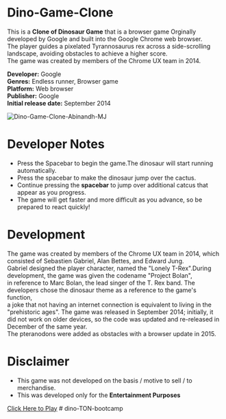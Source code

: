 # Dino-Game-Clone
This is a **Clone of Dinosaur Game** that is a browser game Orginally developed by Google and built into the Google Chrome web browser.<br/> 
The player guides a pixelated Tyrannosaurus rex across a side-scrolling landscape, avoiding obstacles to achieve a higher score.<br/> 
The game was created by members of the Chrome UX team in 2014. 

**Developer:** Google<br/>
**Genres:** Endless runner, Browser game<br/>
**Platform:** Web browser<br/>
**Publisher:** Google<br/>
**Initial release date:** September 2014<br/>

![Dino-Game-Clone-Abinandh-MJ](https://user-images.githubusercontent.com/99226172/226126302-0f1cb56a-6f9a-48c1-b6c8-6bb530778c13.png)

# Developer Notes <br/>
- Press the Spacebar to begin the game.The dinosaur will start running automatically.<br/>
- Press the spacebar to make the dinosaur jump over the cactus.<br/>
- Continue pressing the **spacebar** to jump over additional catcus that appear as you progress.<br/>
- The game will get faster and more difficult as you advance, so be prepared to react quickly!<br/>


# Development <br/>
The game was created by members of the Chrome UX team in 2014, which consisted of Sebastien Gabriel, Alan Bettes, and Edward Jung.<br/>
Gabriel designed the player character, named the "Lonely T-Rex".During development, the game was given the codename "Project Bolan",<br/> in reference to Marc Bolan, the lead singer of the T. Rex band. The developers chose the dinosaur theme as a reference to the game's function,<br/> a joke that not having an internet connection is equivalent to living in the "prehistoric ages". The game was released in September 2014; initially, it did not work on older devices, so the code was updated and re-released in December of the same year.<br/> The pteranodons were added as obstacles with a browser update in 2015.<br/>

# Disclaimer <br/>
- This game was not developed on the basis / motive to sell / to merchandise.<br/>
- This was developed only for the **Entertainment Purposes**<br/>

[Click Here to Play](https://dinogameclone.netlify.app/)
#   d i n o - T O N - b o o t c a m p  
 